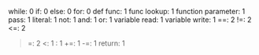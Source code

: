 while: 0
if: 0
else: 0
for: 0
def func: 1
func lookup: 1
function parameter: 1
pass: 1
literal: 1
not: 1
and: 1
or: 1
variable read: 1
variable write: 1
==: 2
!=: 2
<=: 2
>=: 2
<: 1
>: 1
+=: 1
-=: 1
return: 1
